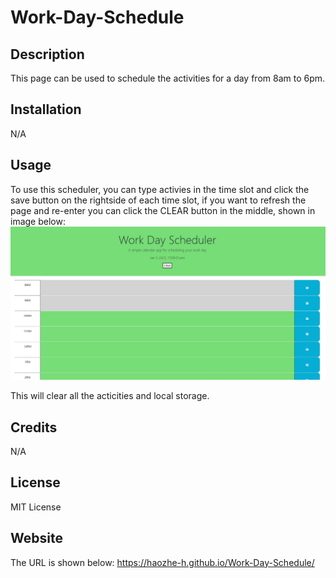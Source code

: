 # Work-Day-Schedule

## Description

This page can be used to schedule the activities for a day from 8am to 6pm.

## Installation

N/A

## Usage

To use this scheduler, you can type activies in the time slot and click the save button on the rightside of each time slot, if you want to refresh the page and re-enter you can click the CLEAR button in the middle, shown in image below:
![page screenshot](assets/screenshot.JPG)

This will clear all the acticities and local storage.

## Credits

N/A

## License

MIT License


## Website
The URL is shown below: https://haozhe-h.github.io/Work-Day-Schedule/

